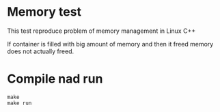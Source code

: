 # Memory test

This test reproduce problem of memory management in Linux C++

If container is filled with big amount of memory and then it freed
memory does not actually freed.

# Compile nad run

```
make
make run
```


